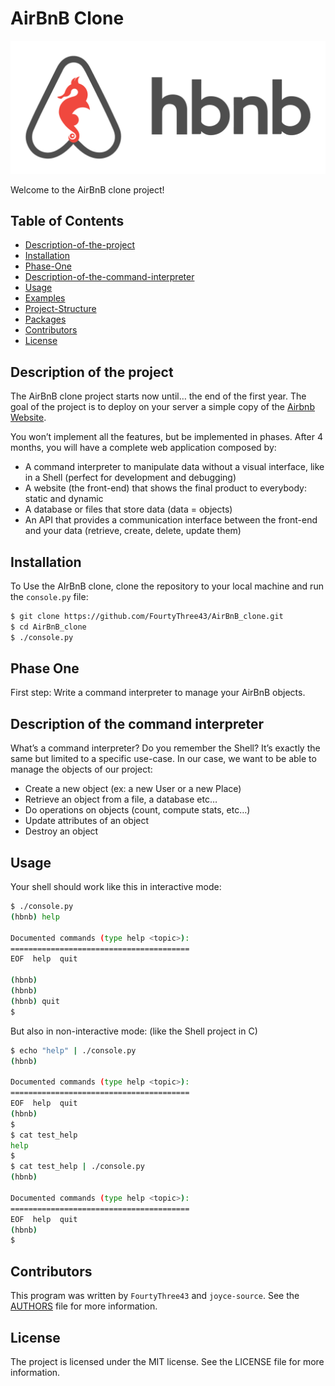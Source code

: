 # AirBnB Clone

![Optional Text](hbnb.png)

Welcome to the AirBnB clone project!

## Table of Contents
- [Description-of-the-project](#description-of-the-project)
- [Installation](#installation)
- [Phase-One](#phase-one)
- [Description-of-the-command-interpreter](#description-of-the-command-interpreter)
- [Usage](#usage)
- [Examples](#examples)
- [Project-Structure](#project-structure)
- [Packages](#packages)
- [Contributors](#contributors)
- [License](#license)

## Description of the project

The AirBnB clone project starts now until… the end of the first year. The goal of the project is to deploy on your server a simple copy of the [Airbnb Website](https://www.airbnb.com/).

You won’t implement all the features, but be implemented in phases. After 4 months, you will have a complete web application composed by:

- A command interpreter to manipulate data without a visual interface, like in a Shell (perfect for development and debugging)
- A website (the front-end) that shows the final product to everybody: static and dynamic
- A database or files that store data (data = objects)
- An API that provides a communication interface between the front-end and your data (retrieve, create, delete, update them)

## Installation

To Use the AIrBnB clone, clone the repository to your local machine and run the `console.py` file:

```bash
$ git clone https://github.com/FourtyThree43/AirBnB_clone.git
$ cd AirBnB_clone
$ ./console.py

```
## Phase One

First step: Write a command interpreter to manage your AirBnB objects.

## Description of the command interpreter

What’s a command interpreter?
Do you remember the Shell? It’s exactly the same but limited to a specific use-case. In our case, we want to be able to manage the objects of our project:

- Create a new object (ex: a new User or a new Place)
- Retrieve an object from a file, a database etc…
- Do operations on objects (count, compute stats, etc…)
- Update attributes of an object
- Destroy an object

## Usage

Your shell should work like this in interactive mode:

```bash
$ ./console.py
(hbnb) help

Documented commands (type help <topic>):
========================================
EOF  help  quit

(hbnb) 
(hbnb) 
(hbnb) quit
$
```

But also in non-interactive mode: (like the Shell project in C)

```bash
$ echo "help" | ./console.py
(hbnb)

Documented commands (type help <topic>):
========================================
EOF  help  quit
(hbnb) 
$
$ cat test_help
help
$
$ cat test_help | ./console.py
(hbnb)

Documented commands (type help <topic>):
========================================
EOF  help  quit
(hbnb) 
$
```

## Contributors

This program was written by `FourtyThree43` and `joyce-source`. See the [AUTHORS](AUTHORS) file for more information.

## License

The project is licensed under the MIT license. See the LICENSE file for more information.

